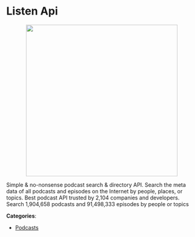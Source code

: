 # Listen Api
<p align="center">
    <img width="400" src="https://raw.githubusercontent.com/apis-list/apis-list/apis/listen-api/logo_256x256.png" />
</p>

Simple & no-nonsense podcast search & directory API. Search the meta data of all podcasts and episodes on the Internet by people, places, or topics. Best podcast API trusted by 2,104 companies and developers.  Search 1,904,658 podcasts and 91,498,333 episodes by people or topics



**Categories**:
- [Podcasts](https://github.com/apis-list/apis-list#podcasts)




